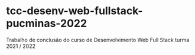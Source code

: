 # tcc-desenv-web-fullstack-pucminas-2022
Trabalho de conclusão do curso de Desenvolvimento Web Full Stack turma 2021 / 2022
